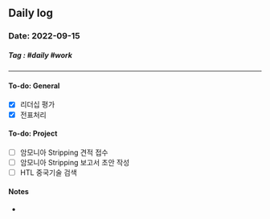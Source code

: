 ## Daily log
### Date: 2022-09-15

##### Tag : #daily #work
----
#### To-do: General
- [x] 리더십 평가
- [x] 전표처리

#### To-do: Project
- [ ] 암모니아 Stripping 견적 접수
- [ ] 암모니아 Stripping 보고서 초안 작성
- [ ] HTL 중국기술 검색

#### Notes
- 